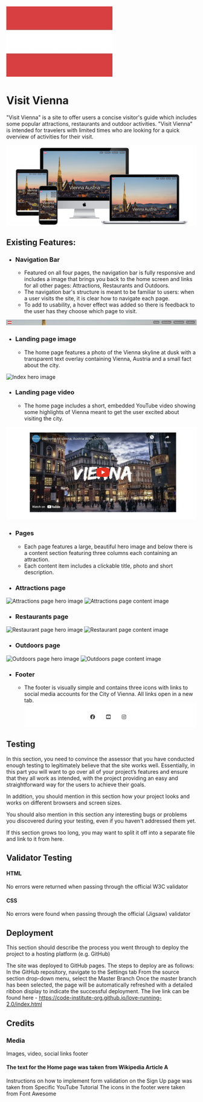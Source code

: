 # ![Austrian flag logo](assets/images/austria-readme-logo.jpg)

# Visit Vienna

"Visit Vienna" is a site to offer users a concise visitor's guide which includes some popular attractions, restaurants and outdoor activities. "Visit Vienna" is intended for travelers with limited times who are looking for a quick overview of activities for their visit.

![Responsive Mockup](.//assets/images/readme-responsive.png)

## Existing Features:
- ### Navigation Bar
  - Featured on all four pages, the navigation bar is fully responsive and includes a image that brings you back to the home screen and links for all other pages: Attractions, Restaurants and Outdoors.
  - The navigation bar's structure is meant to be familiar to users: when a user visits the site, it is clear how to navigate each page.
  - To add to usability, a hover effect was added so there is feedback to the user has they choose which page to visit.

![Navigation bar](.//assets/images/readme-navbar.png)
- ### Landing page image
  - The home page features a photo of the Vienna skyline at dusk with a transparent text overlay containing Vienna, Austria and a small fact about the city.

![Index hero image](.//assets/images/readme-index-hero.png)
- ### Landing page video
  - The home page includes a short, embedded YouTube video showing some highlights of Vienna meant to get the user excited about visiting the city.

![Index youtube video](.//assets/images/readme-index-content.png)
- ### Pages
  - Each page features a large, beautiful hero image and below there is a content section featuring three columns each containing an attraction.
  - Each content item includes a clickable title, photo and short description. 

- ### Attractions page
![Attractions page hero image](.//assets/images/readme-attractions-hero.png)
![Attractions page content image](.//assets/images/readme-attractions-content.png)

- ### Restaurants page
![Restaurant page hero image](.//assets/images/readme-restaurant-hero.png)
![Restaurant page content image](.//assets/images/readme-restaurant-content.png)
 
 - ### Outdoors page
![Outdoors page hero image](.//assets/images/readme-outdoor-hero.png)
![Outdoors page content image](.//assets/images/readme-outdoor-content.png)

- ### Footer
  - The footer is visually simple and contains three icons with links to social media accounts for the City of Vienna. All links open in a new tab.
![Footer image](.//assets/images/readme-socials.png)

## Testing
In this section, you need to convince the assessor that you have conducted enough testing to legitimately believe that the site works well. Essentially, in this part you will want to go over all of your project’s features and ensure that they all work as intended, with the project providing an easy and straightforward way for the users to achieve their goals.

In addition, you should mention in this section how your project looks and works on different browsers and screen sizes.

You should also mention in this section any interesting bugs or problems you discovered during your testing, even if you haven't addressed them yet.

If this section grows too long, you may want to split it off into a separate file and link to it from here.

## Validator Testing
#### HTML
No errors were returned when passing through the official W3C validator
#### CSS
No errors were found when passing through the official (Jigsaw) validator

## Deployment
This section should describe the process you went through to deploy the project to a hosting platform (e.g. GitHub)

The site was deployed to GitHub pages. The steps to deploy are as follows:
In the GitHub repository, navigate to the Settings tab
From the source section drop-down menu, select the Master Branch
Once the master branch has been selected, the page will be automatically refreshed with a detailed ribbon display to indicate the successful deployment.
The live link can be found here - https://code-institute-org.github.io/love-running-2.0/index.html

## Credits
### Media
Images, video, social links footer
#### The text for the Home page was taken from Wikipedia Article A
Instructions on how to implement form validation on the Sign Up page was taken from Specific YouTube Tutorial
The icons in the footer were taken from Font Awesome